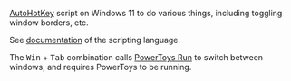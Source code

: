 [AutoHotKey](https://www.autohotkey.com/) script on Windows 11
to do various things, including toggling window borders, etc.

See [documentation](https://www.autohotkey.com/docs/v2/index.htm) of the scripting language.

The <kbd>Win</kbd> + <kbd>Tab</kbd> combination calls
[PowerToys Run](https://apps.microsoft.com/detail/xp89dcgq3k6vld)
to switch between windows,
and requires PowerToys to be running.

